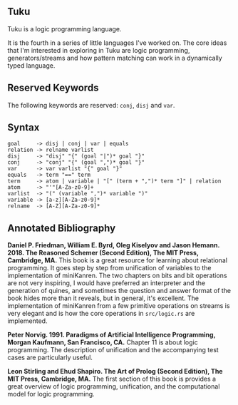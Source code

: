 Tuku
-----
Tuku is a logic programming language.

It is the fourth in a series of little languages I've worked on. The core ideas that I'm interested
in exploring in Tuku are logic programming, generators/streams and how pattern matching can work
in a dynamically typed language.

Reserved Keywords
-----------------
The following keywords are reserved: `conj`, `disj` and `var`.

Syntax
------

    goal     -> disj | conj | var | equals
    relation -> relname varlist
    disj     -> "disj" "{" (goal "|")* goal "}"
    conj     -> "conj" "{" (goal ",")* goal "}"
    var      -> var varlist "{" goal "}"
    equals   -> term "==" term
    term     -> atom | variable | "[" (term + ",")* term "]" | relation
    atom     -> "'"[A-Za-z0-9]+
    varlist  -> "(" (variable ",")* variable ")"
    variable -> [a-z][A-Za-z0-9]*
    relname  -> [A-Z][A-Za-z0-9]*

Annotated Bibliography
----------------------
**Daniel P. Friedman, William E. Byrd, Oleg Kiselyov and Jason Hemann. 2018. The Reasoned Schemer (Second Edition), The MIT Press, Cambridge, MA.**
This book is a great resource for learning about relational programming. It goes step by step from unification of
variables to the implementation of miniKanren. The two chapters on bits and bit operations are not very
inspiring, I would have preferred an interpreter and the generation of quines, and sometimes the question and
answer format of the book hides more than it reveals, but in general, it's excellent. The implementation of miniKanren
from a few primitive operations on streams is very elegant and is how the core operations in `src/logic.rs`
are implemented.

**Peter Norvig. 1991. Paradigms of Artificial Intelligence Programming, Morgan Kaufmann, San Francisco, CA.**
Chapter 11 is about logic programming. The description of unification and the accompanying test cases are particularly useful.

**Leon Stirling and Ehud Shapiro. The Art of Prolog (Second Edition), The MIT Press, Cambridge, MA.**
The first section of this book is provides a great overview of logic programming, unification, and the computational model
for logic programming.
